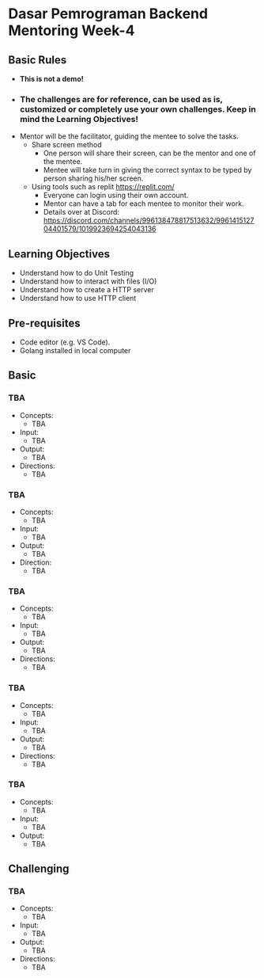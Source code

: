# Dasar Pemrograman Backend Mentoring Week-4

## Basic Rules
- **This is not a demo!**
- ### **The challenges are for reference, can be used as is, customized or completely use your own challenges. Keep in mind the Learning Objectives!**
- Mentor will be the facilitator, guiding the mentee to solve the tasks.
  - Share screen method
    - One person will share their screen, can be the mentor and one of the mentee.
    - Mentee will take turn in giving the correct syntax to be typed by person sharing his/her screen.
  - Using tools such as replit https://replit.com/
    - Everyone can login using their own account.
    - Mentor can have a tab for each mentee to monitor their work.
    - Details over at Discord: https://discord.com/channels/996138478817513632/996141512704401579/1019923694254043136

## Learning Objectives

- Understand how to do Unit Testing
- Understand how to interact with files (I/O)
- Understand how to create a HTTP server
- Understand how to use HTTP client

## Pre-requisites

- Code editor (e.g. VS Code).
- Golang installed in local computer

## Basic

### TBA

- Concepts:
  - TBA
- Input:
  - TBA
- Output:
  - TBA
- Directions:
  - TBA

### TBA

- Concepts:
  - TBA
- Input:
  - TBA
- Output:
  - TBA
- Direction:
  - TBA

### TBA

- Concepts:
  - TBA
- Input:
  - TBA
- Output:
  - TBA
- Directions:
  - TBA

### TBA

- Concepts:
  - TBA
- Input:
  - TBA
- Output:
  - TBA
- Directions:
  - TBA

### TBA
- Concepts:
  - TBA
- Input:
  - TBA
- Output:
  - TBA

## Challenging

### TBA

- Concepts:
  - TBA
- Input:
  - TBA
- Output:
  - TBA
- Directions:
  - TBA
